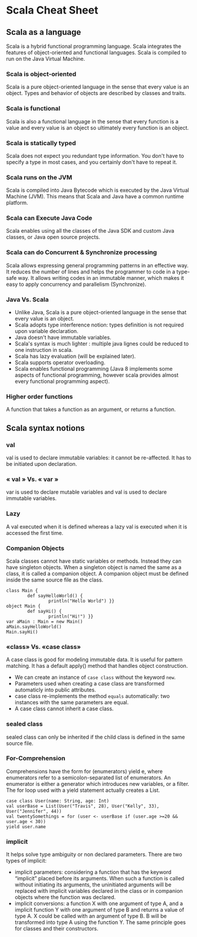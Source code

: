 # Scala Cheat Sheet
## Scala as a language
Scala is a hybrid functional programming language. Scala integrates the features of object-oriented and functional languages. Scala is compiled to run on the Java Virtual Machine.

### Scala is object-oriented
Scala is a pure object-oriented language in the sense that every value is an object. Types and behavior of objects are described by classes and traits.

### Scala is functional
Scala is also a functional language in the sense that every function is a value and every value is an object so ultimately every function is an object.

### Scala is statically typed
Scala does not expect you redundant type information. You don't have to specify a type in most cases, and you certainly don't have to repeat it.

### Scala runs on the JVM
Scala is compiled into Java Bytecode which is executed by the Java Virtual Machine (JVM). This means that Scala and Java have a common runtime platform.

### Scala can Execute Java Code
Scala enables using all the classes of the Java SDK and custom Java classes, or Java open source projects.

### Scala can do Concurrent & Synchronize processing
Scala allows expressing general programming patterns in an effective way. It reduces the number of lines and helps the programmer to code in a type-safe way. It allows writing codes in an immutable manner, which makes it easy to apply concurrency and parallelism (Synchronize).

### Java Vs. Scala
* Unlike Java, Scala is a pure object-oriented language in the sense that every value is an object.
* Scala adopts type interference notion: types definition is not required upon variable declaration. 
* Java doesn't have immutable variables.
* Scala's syntax is much lighter : multiple java lignes could be reduced to one instruction in scala.  
* Scala has lazy evaluation (will be explained later).
* Scala supports operator overloading.
* Scala enables functional programming (Java 8 implements some aspects of functional programming, however scala provides almost every functional programming aspect).

### Higher order functions
A function that takes a function as an argument, or returns a function.

## Scala syntax notions
### val
val is used to declare immutable variables: it cannot be re-affected. It has to be initiated upon declaration. 

### « val » Vs. « var »
var is used to declare mutable variables and val is used to declare immutable variables. 

### Lazy
A val executed when it is defined whereas a lazy val is executed when it is accessed the first time.

### Companion Objects
Scala classes cannot have static variables or methods. Instead they can have singleton objects. When a singleton object is named the same as a class, it is called a companion object. A companion object must be defined inside the same source file as the class.

```
class Main {
        def sayHelloWorld() {
                println("Hello World") }}
object Main {
        def sayHi() {
                println("Hi!") }}
var aMain : Main = new Main()
aMain.sayHelloWorld()
Main.sayHi()
```

### «class» Vs. «case class» 
A case class is good for modeling immutable data. It is useful for pattern matching. It has a default apply() method that handles object construction.
* We can create an instance of `case class` without the keyword `new`.
* Parameters used when creating a case class are transformed automaticly into public attributes.
* case class re-implements the method `equals` automatically: two instances with the same parameters are equal. 
* A case class cannot inherit a case class. 

### sealed class 
sealed class can only be inherited if the child class is defined in the same source file. 

### For-Comprehension
Comprehensions have the form for (enumerators) yield e, where enumerators refer to a semicolon-separated list of enumerators. An enumerator is either a generator which introduces new variables, or a filter. The for loop used with a yield statement actually creates a List. 
```
case class User(name: String, age: Int)
val userBase = List(User("Travis", 28), User("Kelly", 33), User("Jennifer", 44))
val twentySomethings = for (user <- userBase if (user.age >=20 && user.age < 30))
yield user.name 
```
### implicit 
It helps solve type ambiguity or non declared parameters. There are two types of implicit: 
* implicit parameters: considering a function that has the keyword “implicit” placed before its arguments. When such a function is called without initiating its arguments, the uninitiated arguments will be replaced with implicit variables declared in the class or in companion objects where the function was declared. 
* implicit conversions: a function X with one argument of type A, and a implicit function Y with one argument of type B and returns a value of type A. X could be called with an argument of type B. B will be transformed into type A using the function Y. The same principle goes for classes and their constructors. 

